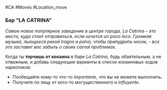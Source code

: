 #CA #Moves #Location_move

### Бар “LA CATRINA”
*Самое новое популярное заведение в центре города, La Catrina – это место, куда стоит отправиться, если хочется un poco loco. Громкая музыка, льющееся рекой tragos и polvo, чтобы припудрить носик, - все это заставит вас забыть о своих carnal проблемах.*

Когда ты **торчишь от кокаина** в баре *La Catrina*, будь обаятельным, а не отважным, и добавь следующие варианты в список кокаиновых ходов наркотиков: 
-  Пообещайте кому-то что-то *importante*, что вы не можете выполнить. 
-  Получите по лицу от кого-то могущественного и *influyente*.
